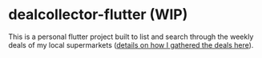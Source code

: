 # dealcollector-flutter (WIP)


This is a personal flutter project built to list and search through the weekly deals of my local supermarkets ([details on how I gathered the deals here](https://github.com/mathiswi/dealcollector)).

